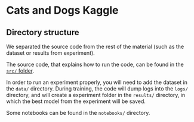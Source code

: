 # Cats and Dogs Kaggle

## Directory structure

We separated the source code from the rest of the material (such as the dataset or results from experiment).

The source code, that explains how to run the code, can be found in the [`src/` folder](src/).

In order to run an experiment properly, you will need to add the dataset in the `data/` directory. During training, the code will dump logs into the `logs/` directory, and will create a experiment folder in the `results/` directory, in which the best model from the experiment will be saved.

Some notebooks can be found in the `notebooks/` directory.

